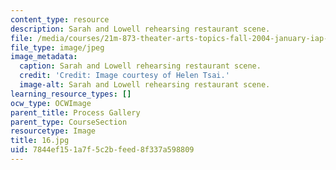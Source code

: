 ```yaml
---
content_type: resource
description: Sarah and Lowell rehearsing restaurant scene.
file: /media/courses/21m-873-theater-arts-topics-fall-2004-january-iap-2005/7844ef151a7f5c2bfeed8f337a598809_16.jpg
file_type: image/jpeg
image_metadata:
  caption: Sarah and Lowell rehearsing restaurant scene.
  credit: 'Credit: Image courtesy of Helen Tsai.'
  image-alt: Sarah and Lowell rehearsing restaurant scene.
learning_resource_types: []
ocw_type: OCWImage
parent_title: Process Gallery
parent_type: CourseSection
resourcetype: Image
title: 16.jpg
uid: 7844ef15-1a7f-5c2b-feed-8f337a598809
---
```

